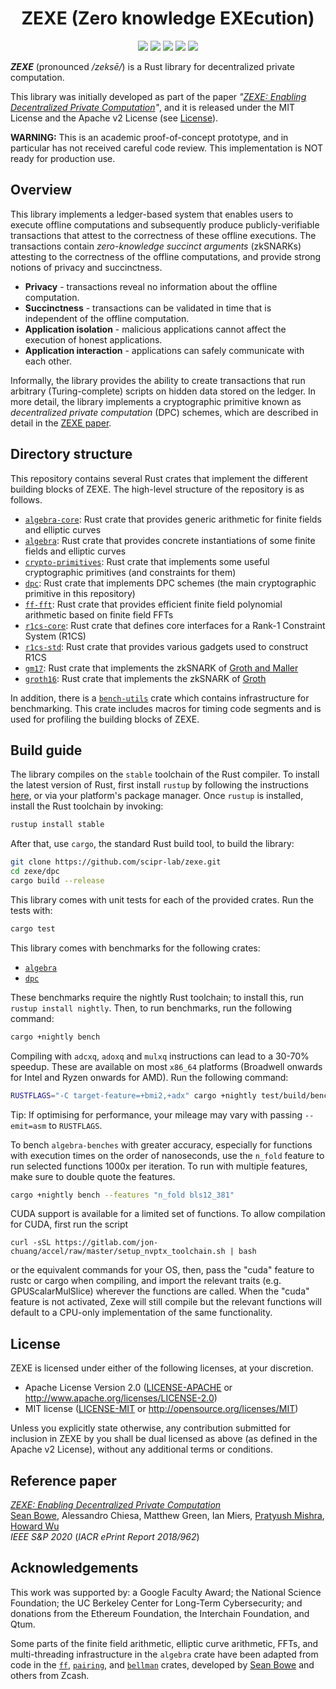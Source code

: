 <h1 align="center">ZEXE (Zero knowledge EXEcution)</h1>

<p align="center">
    <img src="https://github.com/scipr-lab/zexe/workflows/CI/badge.svg?branch=master">
    <a href="https://github.com/scipr-lab/zexe/blob/master/AUTHORS"><img src="https://img.shields.io/badge/authors-SCIPR%20Lab-orange.svg"></a>
    <a href="https://github.com/scipr-lab/zexe/blob/master/LICENSE-APACHE"><img src="https://img.shields.io/badge/license-APACHE-blue.svg"></a>
    <a href="https://github.com/scipr-lab/zexe/blob/master/LICENSE-MIT"><img src="https://img.shields.io/badge/license-MIT-blue.svg"></a>
    <a href="https://deps.rs/repo/github/scipr-lab/zexe"><img src="https://deps.rs/repo/github/scipr-lab/zexe/status.svg"></a>
</p>

___ZEXE___ (pronounced */zeksē/*) is a Rust library for decentralized private computation.


This library was initially developed as part of the paper *"[ZEXE: Enabling Decentralized Private Computation][zexe]"*, and it is released under the MIT License and the Apache v2 License (see [License](#license)).

**WARNING:** This is an academic proof-of-concept prototype, and in particular has not received careful code review. This implementation is NOT ready for production use.

## Overview

This library implements a ledger-based system that enables users to execute offline computations and subsequently produce publicly-verifiable transactions that attest to the correctness of these offline executions. The transactions contain *zero-knowledge succinct arguments* (zkSNARKs) attesting to the correctness of the offline computations, and provide strong notions of privacy and succinctness.

- **Privacy** - transactions reveal no information about the offline computation.
- **Succinctness** - transactions can be validated in time that is independent of the offline computation.
- **Application isolation** - malicious applications cannot affect the execution of honest applications.
- **Application interaction** -  applications can safely communicate with each other.

Informally, the library provides the ability to create transactions that run arbitrary (Turing-complete) scripts on hidden data stored on the ledger. In more detail, the library implements a cryptographic primitive known as *decentralized private computation* (DPC) schemes, which are described in detail in the [ZEXE paper][zexe].

## Directory structure

This repository contains several Rust crates that implement the different building blocks of ZEXE. The high-level structure of the repository is as follows.

* [`algebra-core`](algebra-core): Rust crate that provides generic arithmetic for finite fields and elliptic curves
* [`algebra`](algebra): Rust crate that provides concrete instantiations of some finite fields and elliptic curves
* [`crypto-primitives`](crypto-primitives): Rust crate that implements some useful cryptographic primitives (and constraints for them)
* [`dpc`](dpc): Rust crate that implements DPC schemes (the main cryptographic primitive in this repository)
* [`ff-fft`](ff-fft): Rust crate that provides efficient finite field polynomial arithmetic based on finite field FFTs
* [`r1cs-core`](r1cs-core): Rust crate that defines core interfaces for a Rank-1 Constraint System (R1CS)
* [`r1cs-std`](r1cs-std): Rust crate that provides various gadgets used to construct R1CS
* [`gm17`](gm17): Rust crate that implements the zkSNARK of [Groth and Maller][GM17]
* [`groth16`](groth16): Rust crate that implements the zkSNARK of [Groth][Groth16]


In addition, there is a  [`bench-utils`](bench-utils) crate which contains infrastructure for benchmarking. This crate includes macros for timing code segments and is used for profiling the building blocks of ZEXE.

[GM17]: https://ia.cr/2017/540
[Groth16]: https://ia.cr/2016/260


## Build guide

The library compiles on the `stable` toolchain of the Rust compiler. To install the latest version of Rust, first install `rustup` by following the instructions [here](https://rustup.rs/), or via your platform's package manager. Once `rustup` is installed, install the Rust toolchain by invoking:
```bash
rustup install stable
```

After that, use `cargo`, the standard Rust build tool, to build the library:
```bash
git clone https://github.com/scipr-lab/zexe.git
cd zexe/dpc
cargo build --release
```

This library comes with unit tests for each of the provided crates. Run the tests with:
```bash
cargo test
```

This library comes with benchmarks for the following crates:

- [`algebra`](algebra)
- [`dpc`](dpc)

These benchmarks require the nightly Rust toolchain; to install this, run `rustup install nightly`. Then, to run benchmarks, run the following command:
```bash
cargo +nightly bench
```

Compiling with `adcxq`, `adoxq` and `mulxq` instructions can lead to a 30-70% speedup. These are available on most `x86_64` platforms (Broadwell onwards for Intel and Ryzen onwards for AMD). Run the following command:
```bash
RUSTFLAGS="-C target-feature=+bmi2,+adx" cargo +nightly test/build/bench --features asm
```
Tip: If optimising for performance, your mileage may vary with passing `--emit=asm` to `RUSTFLAGS`.

To bench `algebra-benches` with greater accuracy, especially for functions with execution times on the order of nanoseconds, use the `n_fold` feature to run selected functions 1000x per iteration. To run with multiple features, make sure to double quote the features.
```bash
cargo +nightly bench --features "n_fold bls12_381"
```

CUDA support is available for a limited set of functions. To allow compilation for CUDA, first run the script
```
curl -sSL https://gitlab.com/jon-chuang/accel/raw/master/setup_nvptx_toolchain.sh | bash
```
or the equivalent commands for your OS, then, pass the "cuda" feature to rustc or cargo when compiling, and import the relevant traits (e.g. GPUScalarMulSlice) wherever the functions are called. When the "cuda" feature is not activated, Zexe will still compile but the relevant functions will default to a CPU-only implementation of the same functionality.

## License

ZEXE is licensed under either of the following licenses, at your discretion.

 * Apache License Version 2.0 ([LICENSE-APACHE](LICENSE-APACHE) or http://www.apache.org/licenses/LICENSE-2.0)
 * MIT license ([LICENSE-MIT](LICENSE-MIT) or http://opensource.org/licenses/MIT)

Unless you explicitly state otherwise, any contribution submitted for inclusion in ZEXE by you shall be dual licensed as above (as defined in the Apache v2 License), without any additional terms or conditions.

[zexe]: https://ia.cr/2018/962

## Reference paper

[_ZEXE: Enabling Decentralized Private Computation_][zexe]    
[Sean Bowe](https://www.github.com/ebfull), Alessandro Chiesa, Matthew Green, Ian Miers, [Pratyush Mishra](https://www.github.com/pratyush), [Howard Wu](https://www.github.com/howardwu)    
*IEEE S&P 2020* (*IACR ePrint Report 2018/962*)

## Acknowledgements

This work was supported by:
a Google Faculty Award;
the National Science Foundation;
the UC Berkeley Center for Long-Term Cybersecurity;
and donations from the Ethereum Foundation, the Interchain Foundation, and Qtum.

Some parts of the finite field arithmetic, elliptic curve arithmetic, FFTs, and multi-threading infrastructure in the `algebra` crate have been adapted from code in the [`ff`](https://github.com/zkcrypto/ff), [`pairing`](https://github.com/zkcrypto/pairing), and [`bellman`](https://github.com/zkcrypto/bellman) crates, developed by [Sean Bowe](https://www.github.com/ebfull) and others from Zcash.
